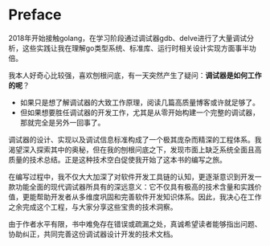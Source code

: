 # Preface

2018年开始接触golang，在学习阶段通过调试器gdb、delve进行了大量调试分析，这些实践让我在理解go类型系统、标准库、运行时相关设计实现方面事半功倍。

我本人好奇心比较强，喜欢刨根问底，有一天突然产生了疑问：**调试器是如何工作的呢**？
- 如果只是想了解调试器的大致工作原理，阅读几篇高质量博客或许就足够了。
- 但如果想要胜任调试器的开发工作，尤其是从零开始构建一个完整的调试器，那就完全是另外一回事了。

调试器的设计、实现以及调试信息标准构成了一个极其庞杂而精深的工程体系。我渴望深入探索其中的奥秘，但在我的刨根问底之下，发现市面上缺乏系统全面且高质量的技术总结。正是这种技术空白促使我开始了这本书的编写之旅。

在编写过程中，我不仅大大加深了对软件开发工具链的认知，更逐渐意识到开发一款功能全面的现代调试器所具有的深远意义：它不仅具有极高的技术含量和实践价值，更能帮助开发者从多维度巩固和完善软件开发知识体系。因此，我决心在工作之余完成这个工程，与大家分享这些宝贵的技术洞察。

由于作者水平有限，书中难免存在错误或疏漏之处，真诚希望读者能够指出问题、协助纠正，共同完善这份调试器设计开发的技术文档。
